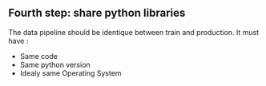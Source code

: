 ## Fourth step: share python libraries


The data pipeline should be identique between train and production.
It must have :
- Same code
- Same python version
- Idealy same Operating System


